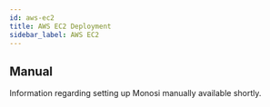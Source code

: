 ```yaml
---
id: aws-ec2
title: AWS EC2 Deployment
sidebar_label: AWS EC2
---
```



## Manual

Information regarding setting up Monosi manually available shortly.


